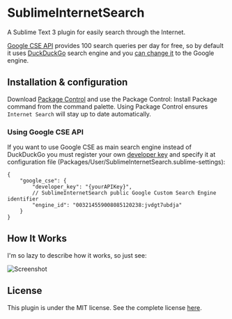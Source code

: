 # SublimeInternetSearch

A Sublime Text 3 plugin for easily search through the Internet.

[Google CSE API](https://developers.google.com/custom-search/docs/overview) provides 100 search queries per day for free, so by default it uses [DuckDuckGo](https://duckduckgo.com/) search engine and you [can change it](#installation-configuration) to the Google engine.

## Installation & configuration

Download [Package Control](https://sublime.wbond.net/installation) and use the Package Control: Install Package command from the command palette. Using Package Control ensures `Internet Search` will stay up to date automatically.

### Using Google CSE API 

If you want to use Google CSE as main search engine instead of DuckDuckGo you must register 
your own [developer key](https://developers.google.com/custom-search/v1/getting_started#auth) and specify it at configuration file (Packages/User/SublimeInternetSearch.sublime-settings):

```
{
    "google_cse": {
        "developer_key": "{yourAPIKey}", 
        // SublimeInternetSearch public Google Custom Search Engine identifier
        "engine_id": "003214559008085120238:jvdgt7ubdja"
    }
}
```

## How It Works

I'm so lazy to describe how it works, so just see:

![Screenshot](https://github.com/krasun/SublimeInternetSearch/blob/master/screenshot.png?raw=true "Screenshot")

## License

This plugin is under the MIT license. See the complete license [here](https://github.com/krasun/SublimeInternetSearch/blob/master/LICENSE).
